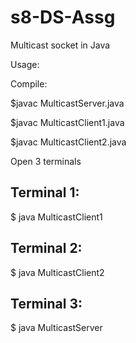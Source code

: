 # s8-DS-Assg
Multicast socket in Java

Usage:

Compile:

$javac MulticastServer.java 

$javac MulticastClient1.java 

$javac MulticastClient2.java 


Open 3 terminals

Terminal 1: 
------------
$ java MulticastClient1


Terminal 2: 
------------
$ java MulticastClient2


Terminal 3: 
------------
$ java MulticastServer

